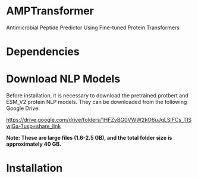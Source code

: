 # AMPTransformer

Antimicrobial Peptide Predictor Using Fine-tuned Protein Transformers

# Dependencies

# Download NLP Models

Before installation, it is necessary to download the pretrained protbert and ESM_V2 protein NLP models.
They can be downloaded from the following Google Drive:

https://drive.google.com/drive/folders/1HFZvBG0VWW2kO6uJqLSIFCs_TISwjGa-?usp=share_link

**Note: These are large files (1.6-2.5 GB), and the total folder size is approximately 40 GB.**

# Installation
